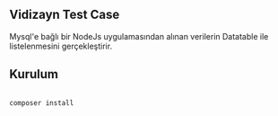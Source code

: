 ## Vidizayn Test Case

Mysql'e bağlı bir NodeJs uygulamasından alınan verilerin Datatable ile listelenmesini gerçekleştirir.

## Kurulum


<div class="snippet-clipboard-content notranslate position-relative overflow-auto">
<pre class="notranslate" style="position: relative;">
<code>
composer install
</code>
</pre>
</div>
